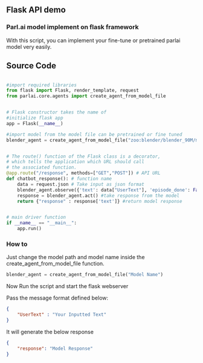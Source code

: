 ## Flask API demo

### Parl.ai model implement on flask framework

With this script, you can implement your fine-tune or pretrained parlai model very easily.


## Source Code 

```python

#import required libraries
from flask import Flask, render_template, request
from parlai.core.agents import create_agent_from_model_file


# Flask constructor takes the name of
#initialize flask app
app = Flask(__name__)

#import model from the model file can be pretrained or fine tuned
blender_agent = create_agent_from_model_file("zoo:blender/blender_90M/model")


# The route() function of the Flask class is a decorator, 
# which tells the application which URL should call 
# the associated function.
@app.route("/response", methods=["GET","POST"]) # API URL 
def chatbot_response(): # function name 
    data = request.json # Take input as json format	
    blender_agent.observe({'text': data["UserText"], 'episode_done': False}) #Give User inputted text to model
    response = blender_agent.act() #take response from the model
    return {"response" : response['text']} #return model response


# main driver function
if __name__ == "__main__":
    app.run()

```

### How to

Just change the model path and model name inside the create_agent_from_model_file function.

```python
blender_agent = create_agent_from_model_file("Model Name")
```

Now Run the script and start the flask webserver

Pass the message format defined below:

```json
{
	"UserText" : "Your Inputted Text"
}
```

It will generate the below response

```json
{
    "response": "Model Response"
}
```